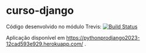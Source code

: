 # curso-django
Código desenvolvido no módulo
Trevis:
[![Build Status](https://app.travis-ci.com/andrelafonso/curso-django.svg?branch=master)](https://app.travis-ci.com/andrelafonso/curso-django)


Aplicação disponível em  https://pythonprodjango2023-12cad593e929.herokuapp.com/
.